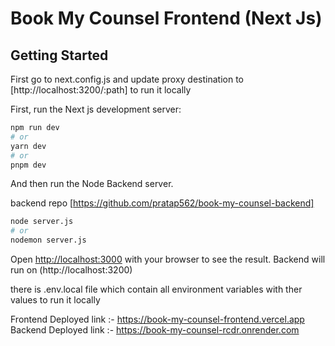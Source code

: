 # Book My Counsel Frontend (Next Js)

## Getting Started

First go to next.config.js and update proxy destination to [http://localhost:3200/:path] to run it locally

First, run the Next js development server:

```bash
npm run dev
# or
yarn dev
# or
pnpm dev
```
And then run the Node Backend server.

backend repo [https://github.com/pratap562/book-my-counsel-backend]

```bash
node server.js
# or
nodemon server.js
```


Open [http://localhost:3000](http://localhost:3000) with your browser to see the result.
Backend will run on (http://localhost:3200)

there is .env.local file which contain all environment variables with ther values to run it locally

Frontend Deployed link :- https://book-my-counsel-frontend.vercel.app
Backend Deployed link :- https://book-my-counsel-rcdr.onrender.com
